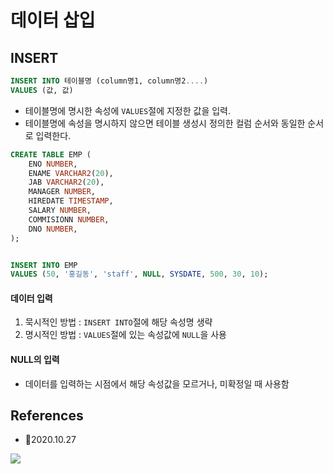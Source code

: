 # 데이터 삽입
## INSERT

```sql
INSERT INTO 테이블명 (column명1, column명2....)
VALUES (값, 값)
```

- 테이블명에 명시한 속성에 `VALUES`절에 지정한 값을 입력.
- 테이블명에 속성을 명시하지 않으면 테이블 생성시 정의한 컬럼 순서와 동일한 순서로 입력한다.

```sql
CREATE TABLE EMP (
    ENO NUMBER,
    ENAME VARCHAR2(20), 
    JAB VARCHAR2(20),
    MANAGER NUMBER,
    HIREDATE TIMESTAMP,
    SALARY NUMBER,
    COMMISIONN NUMBER,
    DNO NUMBER,
);


INSERT INTO EMP
VALUES (50, '홍길동', 'staff', NULL, SYSDATE, 500, 30, 10);
```

#### 데이터 입력

1. 묵시적인 방법 : `INSERT INTO`절에 해당 속성명 생략
2. 명시적인 방법 : `VALUES`절에 있는 속성값에 `NULL`을 사용

#### NULL의 입력
- 데이터를 입력하는 시점에서 해당 속성값을 모르거나, 미확정일 때 사용함


## References

- 🎈2020.10.27

![](https://images.velog.io/images/withcolinsong/post/8dc5159f-5174-49f0-8cca-748d6cd38345/image.png)
